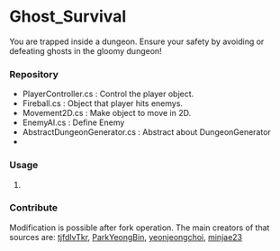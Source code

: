 # Ghost_Survival

You are trapped inside a dungeon. Ensure your safety by avoiding or defeating ghosts in the gloomy dungeon!

### Repository
- PlayerController.cs : Control the player object.
- Fireball.cs : Object that player hits enemys.
- Movement2D.cs : Make object to move in 2D.
- EnemyAI.cs : Define Enemy
- AbstractDungeonGenerator.cs : Abstract about DungeonGenerator
- 

### Usage
1. 

### Contribute
Modification is possible after fork operation. The main creators of that sources are: [tjfdlvTkr](https://github.com/tjfdlvTkr), [ParkYeongBin](https://github.com/ParkYeongBin), [yeonjeongchoi](https://github.com/yeonjeonchoi), [minjae23](https://github.com/minjae23)
